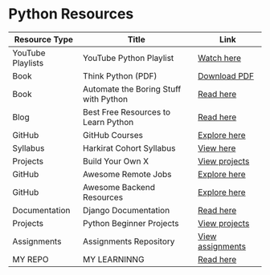 <!DOCTYPE html>
<html lang="en">
<head>
    <meta charset="UTF-8">
    <meta name="viewport" content="width=device-width, initial-scale=1.0">

</head>
<body>
    <h1>Python Resources</h1>
    <table>
        <thead>
            <tr>
                <th>Resource Type</th>
                <th>Title</th>
                <th>Link</th>
            </tr>
        </thead>
        <tbody>
            <tr>
                <td>YouTube Playlists</td>
                <td>YouTube Python Playlist</td>
                <td><a href="https://www.youtube.com/playlist?list=PLsyeobzWxl7poL9JTVyndKe62ieoN-MZ3">Watch here</a></td>
            </tr>
            <tr>
                <td>Book</td>
                <td>Think Python (PDF)</td>
                <td><a href="c:\Users\ASUS\Downloads\thinkpython2.pdf">Download PDF</a></td>
            </tr>
            <tr>
                <td>Book</td>
                <td>Automate the Boring Stuff with Python</td>
                <td><a href="https://automatetheboringstuff.com/">Read here</a></td>
            </tr>
            <tr>
                <td>Blog</td>
                <td>Best Free Resources to Learn Python</td>
                <td><a href="https://medium.com/@Coursesteach/best-free-resources-to-learn-python-ba9def93c9ed">Read here</a></td>
            </tr>
            <tr>
                <td>GitHub</td>
                <td>GitHub Courses</td>
                <td><a href="https://github.com/SkalskiP/courses?tab=readme-ov-file">Explore here</a></td>
            </tr>
            <tr>
                <td>Syllabus</td>
                <td>Harkirat Cohort Syllabus</td>
                <td><a href="https://quickest-juniper-f9c.notion.site/Cohort-2-0-FullStack-Open-Source-6b6c2a9f1282499aba4782b88bf7e204">View here</a></td>
            </tr>
            <tr>
                <td>Projects</td>
                <td>Build Your Own X</td>
                <td><a href="https://github.com/codecrafters-io/build-your-own-x">View projects</a></td>
            </tr>
            <tr>
                <td>GitHub</td>
                <td>Awesome Remote Jobs</td>
                <td><a href="https://github.com/lukasz-madon/awesome-remote-job">Explore here</a></td>
            </tr>
            <tr>
                <td>GitHub</td>
                <td>Awesome Backend Resources</td>
                <td><a href="https://github.com/zhashkevych/awesome-backend">Explore here</a></td>
            </tr>
            <tr>
                <td>Documentation</td>
                <td>Django Documentation</td>
                <td><a href="https://django-book-new.readthedocs.io/en/latest/chapter02.html">Read here</a></td>
            </tr>
            <tr>
                <td>Projects</td>
                <td>Python Beginner Projects</td>
                <td><a href="https://github.com/Mrinank-Bhowmick/python-beginner-projects">View projects</a></td>
            </tr>
            <tr>
                <td>Assignments</td>
                <td>Assignments Repository</td>
                <td><a href="https://github.com/chandankushwahaa/100xdevs_2.0/tree/main/0-1/week01/assignments">View assignments</a></td>
            </tr>
             <tr>
                <td>MY REPO</td>
                <td>MY LEARNINNG</td>
                <td><a href="https://github.com/prathameshatkare/chai-aur-python">Read here</a></td>
            </tr>
        </tbody>
    </table>
</body>
</html>
